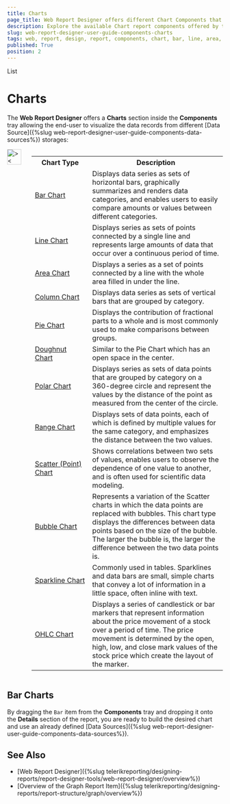 ```yaml
---
title: Charts
page_title: Web Report Designer offers different Chart Components that can be used to visualize the data records in the reports.
description: Explore the available Chart report components offered by the Web Report Designer.
slug: web-report-designer-user-guide-components-charts
tags: web, report, design, report, components, chart, bar, line, area, column, pie, doughnut, polar, range, scatter, bubble, sparkline, ohlc
published: True
position: 2
---
```

List
<style>
img[alt$="><"] {
  border: 1px solid lightgrey;
}

</style>

# Charts 

The **Web Report Designer** offers a **Charts** section inside the **Components** tray allowing the end-user to visualize the data records from different [Data Source]({%slug web-report-designer-user-guide-components-data-sources%}) storages: 

<div style="display: flex; align-items: flex-start; gap: 24px;">
  <img alt="><" title="Components tray" src="images/wrd-components-tray-charts.png" style="max-width:240px; height:auto; border:1px solid lightgrey;" />
  <table style="width:100%; height:100%;">
    <tr>
      <th style="width:30%">Chart Type</th><th>Description</th>
    </tr>
    <tr>
      <td><a href="https://docs.telerik.com/reporting/report-items/graph/chart-types/bar">Bar Chart</a></td>
      <td>Displays data series as sets of horizontal bars, graphically summarizes and renders data categories, and enables users to easily compare amounts or values between different categories.</td>
    </tr>
    <tr>
      <td><a href="https://docs.telerik.com/reporting/report-items/graph/chart-types/line">Line Chart</a></td>
      <td>Displays series as sets of points connected by a single line and represents large amounts of data that occur over a continuous period of time.</td>
    </tr>
    <tr>
      <td><a href="https://docs.telerik.com/reporting/report-items/graph/chart-types/area">Area Chart</a></td>
      <td>Displays a series as a set of points connected by a line with the whole area filled in under the line.</td>
    </tr>
    <tr>
      <td><a href="https://docs.telerik.com/reporting/report-items/graph/chart-types/column">Column Chart</a></td>
      <td>Displays data series as sets of vertical bars that are grouped by category.</td>
    </tr>
    <tr>
      <td><a href="https://docs.telerik.com/reporting/report-items/graph/chart-types/pie">Pie Chart</a></td>
      <td>Displays the contribution of fractional parts to a whole and is most commonly used to make comparisons between groups.</td>
    </tr>
    <tr>
      <td><a href="https://docs.telerik.com/reporting/report-items/graph/chart-types/pie#pie-chart-variations">Doughnut Chart</a></td>
      <td>Similar to the Pie Chart which has an open space in the center.</td>
    </tr>
    <tr>
      <td><a href="https://docs.telerik.com/reporting/report-items/graph/chart-types/polar">Polar Chart</a></td>
      <td>Displays series as sets of data points that are grouped by category on a 360-degree circle and represent the values by the distance of the point as measured from the center of the circle.</td>
    </tr>
    <tr>
      <td><a href="https://docs.telerik.com/reporting/report-items/graph/chart-types/range">Range Chart</a></td>
      <td>Displays sets of data points, each of which is defined by multiple values for the same category, and emphasizes the distance between the two values.</td>
    </tr>
    <tr>
      <td><a href="https://docs.telerik.com/reporting/report-items/graph/chart-types/scatter">Scatter (Point) Chart</a></td>
      <td>Shows correlations between two sets of values, enables users to observe the dependence of one value to another, and is often used for scientific data modeling.</td>
    </tr>
    <tr>
      <td><a href="https://docs.telerik.com/reporting/report-items/graph/chart-types/scatter#types">Bubble Chart</a></td>
      <td>Represents a variation of the Scatter charts in which the data points are replaced with bubbles. This chart type displays the differences between data points based on the size of the bubble. The larger the bubble is, the larger the difference between the two data points is.</td>
    </tr>
    <tr>
      <td><a href="https://docs.telerik.com/reporting/report-items/graph/chart-types/sparklines">Sparkline Chart</a></td>
      <td>Commonly used in tables. Sparklines and data bars are small, simple charts that convey a lot of information in a little space, often inline with text.</td>
    </tr>
    <tr>
      <td><a href="https://docs.telerik.com/reporting/report-items/graph/chart-types/ohlc">OHLC Chart</a></td>
      <td>Displays a series of candlestick or bar markers that represent information about the price movement of a stock over a period of time. The price movement is determined by the open, high, low, and close mark values of the stock price which create the layout of the marker.</td>
    </tr>
  </table>
</div>


## Bar Charts

By dragging the `Bar` item from the **Components** tray and dropping it onto the **Details** section of the report, you are ready to build the desired chart and use an already defined [Data Sources]({%slug web-report-designer-user-guide-components-data-sources%}).




## See Also

* [Web Report Designer]({%slug telerikreporting/designing-reports/report-designer-tools/web-report-designer/overview%})
* [Overview of the Graph Report Item]({%slug telerikreporting/designing-reports/report-structure/graph/overview%})


